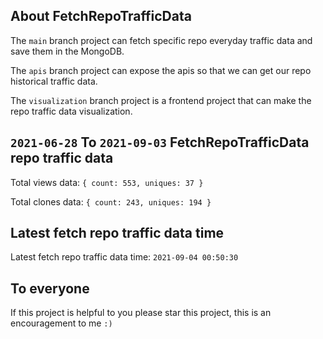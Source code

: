 ## About FetchRepoTrafficData

The `main` branch project can fetch specific repo everyday traffic data and save them in the MongoDB.

The `apis` branch project can expose the apis so that we can get our repo historical traffic data.

The `visualization` branch project is a frontend project that can make the repo traffic data visualization.

## `2021-06-28` To `2021-09-03` FetchRepoTrafficData repo traffic data

Total views data: `{ count: 553, uniques: 37 }`

Total clones data: `{ count: 243, uniques: 194 }`

## Latest fetch repo traffic data time

Latest fetch repo traffic data time: `2021-09-04 00:50:30`

## To everyone

If this project is helpful to you please star this project, this is an encouragement to me `:)`



